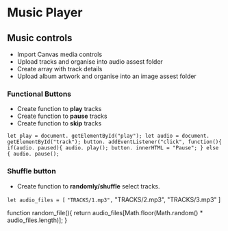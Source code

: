 # Music Player

## Music controls

- Import Canvas media controls
- Upload tracks and organise into audio assest folder
- Create array with track details
- Upload album artwork and organise into an image assest folder

### Functional Buttons

- Create function to **play** tracks
- Create function to **pause** tracks
- Create function to **skip** tracks

 `let play = document. getElementById("play");
 let audio = document. getElementById("track");
 button. addEventListener("click", function(){
 if(audio. paused){
 audio. play();
 button. innerHTML = "Pause";
 } else {
 audio. pause();`

### Shuffle button

- Create function to **randomly/shuffle** select tracks.

 `let audio_files = [`
 `"TRACKS/1.mp3",`
 "TRACKS/2.mp3",
 "TRACKS/3.mp3"
 ]

 function random_file(){
  return audio_files[Math.floor(Math.random() * audio_files.length)];
 }


